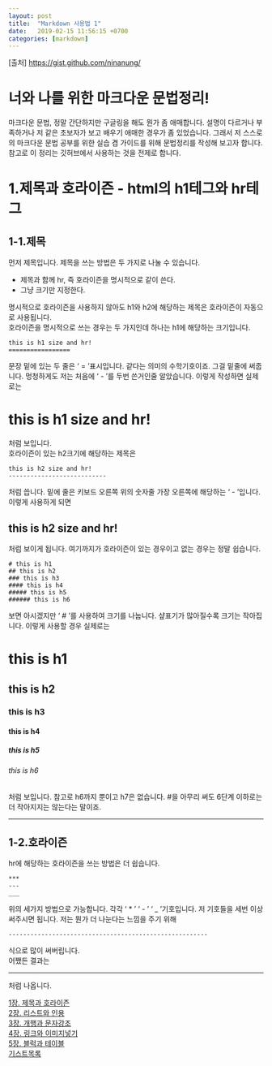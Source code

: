 ```yaml
---
layout: post
title:  "Markdown 사용법 1"
date:   2019-02-15 11:56:15 +0700
categories: [markdown]
---
```


[출처] https://gist.github.com/ninanung/

너와 나를 위한 마크다운 문법정리!
======================
마크다운 문법, 정말 간단하지만 구글링을 해도 뭔가 좀 애매합니다. 설명이 다르거나 부족하거나 저 같은 초보자가 보고 배우기 애매한 경우가 좀 있었습니다. 그래서 저 스스로의 마크다운 문법 공부를 위한 실습 겸 가이드를 위해 문법정리를 작성해 보고자 합니다. 참고로 이 정리는 깃허브에서 사용하는 것을 전제로 합니다.

1.제목과 호라이즌 - html의 h1테그와 hr테그
========================================================
1-1.제목
--------
먼저 제목입니다. 제목을 쓰는 방법은 두 가지로 나눌 수 있습니다.  
* 제목과 함께 hr, 즉 호라이즌을 명시적으로 같이 쓴다.
* 그냥 크기만 지정한다.

명시적으로 호라이즌을 사용하지 않아도 h1와 h2에 해당하는 제목은 호라이즌이 자동으로 사용됩니다.  
호라이즌을 명시적으로 쓰는 경우는 두 가지인데 하나는 h1에 해당하는 크기입니다.   
```
this is h1 size and hr!
=================
```  
문장 밑에 있는 두 줄은 ‘ = ’표시입니다. 같다는 의미의 수학기호이죠. 그걸 밑줄에 써줍니다. 멍청하게도 저는 처음에 ‘ - ’를 두번 쓴거인줄 알았습니다. 이렇게 작성하면 실제로는

this is h1 size and hr!
=================
처럼 보입니다.  
호라이즌이 있는 h2크기에 해당하는 제목은
```
this is h2 size and hr!
---------------------------
```
처럼 씁니다. 밑에 줄은 키보드 오른쪽 위의 숫자줄 가장 오른쪽에 해당하는 ‘ - ’입니다. 이렇게 사용하게 되면

this is h2 size and hr!
---------------------------
처럼 보이게 됩니다. 
여기까지가 호라이즌이 있는 경우이고 없는 경우는 정말 쉽습니다.
```
# this is h1
## this is h2
### this is h3
#### this is h4
##### this is h5
###### this is h6
```
보면 아시겠지만 ‘ # ’를 사용하여 크기를 나눕니다. 샾표기가 많아질수록 크기는 작아집니다. 이렇게 사용할 경우 실제로는
# this is h1
## this is h2
### this is h3
#### this is h4
##### this is h5
###### this is h6
처럼 보입니다. 참고로 h6까지 뿐이고 h7은 없습니다. #을 아무리 써도 6단계 이하로는 더 작아지지는 않는다는 말이죠.

*********************************************

1-2.호라이즌
-----------
hr에 해당하는 호라이즌을 쓰는 방법은 더 쉽습니다.
```
***
---
___
```
위의 세가지 방법으로  가능합니다. 각각 ‘ * ’ ‘ - ’ ‘ _ ’기호입니다. 저 기호들을 세번 이상 써주시면 됩니다. 저는 뭔가 더 나눈다는 느낌을 주기 위해
```
-------------------------------------------------------
```
식으로 많이 써버립니다.  
어쨌든 결과는
***
처럼 나옵니다.

[1장. 제목과 호라이즌](https://gist.github.com/ninanung/946cd0e2e09bd5a94964ff8b612a9012)  
[2장. 리스트와 인용](https://gist.github.com/ninanung/73addc0263b34da5f021d2f02a356b7f)  
[3장. 개행과 문자강조](https://gist.github.com/ninanung/22266a9c7afbece6d899e1927248b85b)  
[4장. 링크와 이미지넣기](https://gist.github.com/ninanung/2b81a5db946c26c98c573e3662a92b62)  
[5장. 블럭과 테이블](https://gist.github.com/ninanung/6691b7d68a4c1b815c0cc85693929ca3)  
[기스트목록](https://gist.github.com/ninanung)
